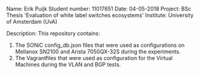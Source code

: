 Name:           Erik Puijk
Student number: 11017651
Date:           04-05-2018
Project:        BSc Thesis 'Evaluation of white label switches ecosystems'
Institute:      University of Amsterdam (UvA)

Description:
This repository contains:
1) The SONiC config_db.json files that were used as configurations on Mellanox SN2100
   and Arista 7050QX-32S during the experiments.
2) The Vagrantfiles that were used as configuration for the Virtual Machines
   during the VLAN and BGP tests.
